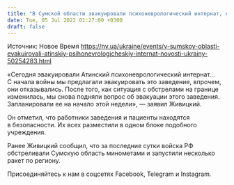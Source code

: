```yaml
---
title: "В Сумской области эвакуировали психоневрологический интернат, который был обстрелян оккупантами"
date: Tue, 05 Jul 2022 01:27:00 +0300
draft: false
---
```

Источник: Новое Время https://nv.ua/ukraine/events/v-sumskoy-oblasti-evakuirovali-atinskiy-psihonevrologicheskiy-internat-novosti-ukrainy-50254283.html


«Сегодня эвакуировали Атинский психоневрологический интернат… С начала войны мы предлагали эвакуировать это заведение, впрочем, они отказывались. После того, как ситуация с обстрелами на границе изменилась, мы снова подняли вопрос об эвакуации этого заведения. Запланировали ее на начало этой недели», — заявил Живицкий.

Он отметил, что работники заведения и пациенты находятся в безопасности. Их всех разместили в одном блоке подобного учреждения.

Ранее Живицкий сообщил, что за последние сутки войска РФ обстреливали Сумскую область минометами и запустили несколько ракет по региону.

Присоединяйтесь к нам в соцсетях Facebook, Telegram и Instagram.
